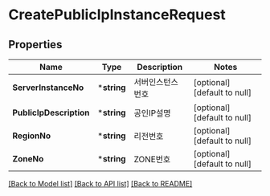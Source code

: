 # CreatePublicIpInstanceRequest

## Properties
Name | Type | Description | Notes
------------ | ------------- | ------------- | -------------
**ServerInstanceNo** | ***string** | 서버인스턴스번호 | [optional] [default to null]
**PublicIpDescription** | ***string** | 공인IP설명 | [optional] [default to null]
**RegionNo** | ***string** | 리전번호 | [optional] [default to null]
**ZoneNo** | ***string** | ZONE번호 | [optional] [default to null]

[[Back to Model list]](../README.md#documentation-for-models) [[Back to API list]](../README.md#documentation-for-api-endpoints) [[Back to README]](../README.md)


